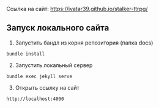 Ссылка на сайт: https://ivatar39.github.io/stalker-ttrpg/

## Запуск локального сайта

1. Запустить бандл из корня репозитория (папка docs)

```bundle install```

2. Запустить локальный сервер

```bundle exec jekyll serve```

3. Открыть ссылку на сайт

```http://localhost:4000```
